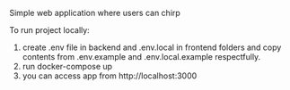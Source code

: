 Simple web application where users can chirp

To run project locally:
1. create .env file in backend and .env.local in frontend folders and copy contents from .env.example and .env.local.example respectfully.
2. run docker-compose up
3. you can access app from http://localhost:3000
